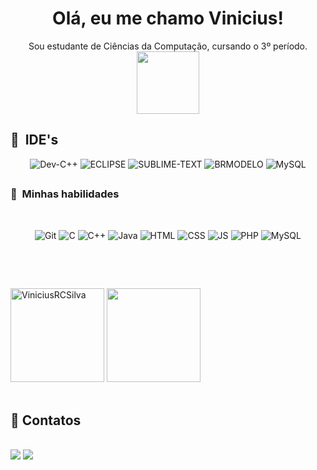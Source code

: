 <!--
<img align="right" alt="Banner" src="https://miro.medium.com/max/1000/1*c34daw_rg89UAh4uFCZ96w.jpeg" width="350">
-->

<h1 align="center">Olá, eu me chamo Vinicius!</h1>
<p align="center">Sou estudante de Ciências da Computação, cursando o 3º período. <br> <img src="https://www.obomdeviajar.com.br/wp-content/uploads/Recursos_internet.gif" width="100px"/></p>

## <h2> :rocket: &nbsp;IDE's </h2>

<p align="center">
	<img alt="Dev-C++" src="https://img.shields.io/badge/dev-c++%20-%2300599C.svg?&style=for-the-badge&logo=c%2B%2B&logoColor=white"/>
	<img alt="ECLIPSE" src="https://img.shields.io/badge/eclipse%20-5A69E6.svg?&style=for-the-badge&logo=eclipse&logoColor=white"/>
	<img alt="SUBLIME-TEXT" src="https://img.shields.io/badge/sublime-text%20-FFA701.svg?&style=for-the-badge&logo=sublime-text&logoColor=white"/>
	<img alt="BRMODELO" src="https://img.shields.io/badge/br-modelo%20-14C400.svg?&style=for-the-badge&logo=br-modelo&logoColor=white"/>
 	<img alt="MySQL" src="https://img.shields.io/badge/MySQL-4479A1?style=for-the-badge&logo=mysql&logoColor=white"/>
</p>

## <h3> :rocket: &nbsp;Minhas habilidades </h3>
<br>
<p align="center">
  <img alt="Git" src="https://img.shields.io/badge/git%20-%23F05033.svg?&style=for-the-badge&logo=git&logoColor=white"/>
  <img alt="C" src="https://img.shields.io/badge/C%20-%2314354C.svg?&style=for-the-badge&logo=C&logoColor=white"/>
  <img alt="C++" src="https://img.shields.io/badge/c++%20-%2300599C.svg?&style=for-the-badge&logo=c%2B%2B&logoColor=white"/>
  <img alt="Java" src="https://img.shields.io/badge/java%20-F59400?style=for-the-badge&logo=java&logoColor=white"/>
  <img alt="HTML" src="https://img.shields.io/badge/html5%20-F57501?style=for-the-badge&logo=html5&logoColor=white"/>
  <img alt="CSS" src="https://img.shields.io/badge/css3%20-0794E6?style=for-the-badge&logo=css3&logoColor=white"/>
  <img alt="JS" src="https://img.shields.io/badge/javascript%20-FFE730?style=for-the-badge&logo=javascript&logoColor=white"/>
  <img alt="PHP" src="https://img.shields.io/badge/php%20-8251E6?style=for-the-badge&logo=php&logoColor=white"/>
  <img alt="MySQL" src="https://img.shields.io/badge/MySQL-4479A1?style=for-the-badge&logo=mysql&logoColor=white"/>

	
  <br>
</p>
</div>

<br/>
 <p align="center">
<br>
<div style="display: inline_block">
<img height="150em" src="https://github-readme-stats.vercel.app/api?username=ViniciusRCSilva&&show_icons=true&title_color=ffffff&icon_color=bb2acf&text_color=daf7dc&bg_color=151515" alt="ViniciusRCSilva"/> 
 

 
 
<img height="150em" src="https://github-readme-stats.vercel.app/api/top-langs/?username=ViniciusRCSilva&layout=compact&langs_count=16&theme=dark"/>
 
</div>
	   
  <br>
</p>
 
## 💬 Contatos
  <br>
  <div>
  <a href = "mailto: viniciusflexa@gmail.com"><img src="https://img.shields.io/badge/-Gmail-%23EA4335?style=for-the-badge&logo=gmail&logoColor=white" target="_blank"></a>
  <a href="https://www.linkedin.com/in/vinicius-r-c-silva-6a08881b7/" target="_blank"><img src="https://img.shields.io/badge/-LinkedIn-%230077B5?style=for-the-badge&logo=linkedin&logoColor=white" target="_blank"></a>
  
 </div>
